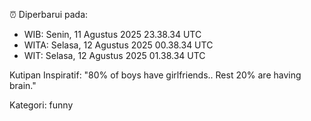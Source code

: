 ⏰ Diperbarui pada:
- WIB: Senin, 11 Agustus 2025 23.38.34 UTC
- WITA: Selasa, 12 Agustus 2025 00.38.34 UTC
- WIT: Selasa, 12 Agustus 2025 01.38.34 UTC

Kutipan Inspiratif:
"80% of boys have girlfriends.. Rest 20% are having brain."


Kategori: funny

